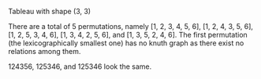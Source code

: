 Tableau with shape (3, 3)

There are a total of 5 permutations, namely [1, 2, 3, 4, 5, 6], [1, 2, 4, 3, 5, 6], [1, 2, 5, 3, 4, 6], [1, 3, 4, 2, 5, 6], and [1, 3, 5, 2, 4, 6]. The first permutation (the lexicographically smallest one) has no knuth graph as there exist no relations among them.

124356, 125346, and 125346 look the same.